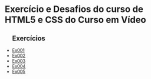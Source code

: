 # Exercício e Desafios do curso de HTML5 e CSS do Curso em Vídeo
<ul>
<h2>Exercícios</h2>
<li><a href="https://neyaraujo.github.io/html-css/exercicios/ex001">Ex001</a></li>
<li><a href="https://neyaraujo.github.io/html-css/exercicios/ex002">Ex002</a></li>
<li><a href="https://neyaraujo.github.io/html-css/exercicios/ex003">Ex003</a></li>
<li><a href="https://neyaraujo.github.io/html-css/exercicios/ex004">Ex004</a></li>
<li><a href="https://neyaraujo.github.io/html-css/exercicios/ex005">Ex005</a></li>
</ul>
